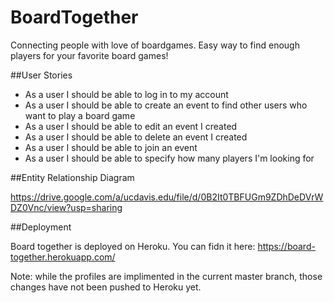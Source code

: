 # BoardTogether
Connecting people with love of boardgames. Easy way to find enough players for your favorite board games!

##User Stories
* As a user I should be able to log in to my account
* As a user I should be able to create an event to find other users who want to play a board game
* As a user I should be able to edit an event I created
* As a user I should be able to delete an event I created
* As a user I should be able to join an event
* As a user I should be able to specify how many players I'm looking for

##Entity Relationship Diagram

https://drive.google.com/a/ucdavis.edu/file/d/0B2It0TBFUGm9ZDhDeDVrWDZ0Vnc/view?usp=sharing

##Deployment

Board together is deployed on Heroku. You can fidn it here: https://board-together.herokuapp.com/

Note: while the profiles are implimented in the current master branch, those changes have not been pushed to Heroku yet. 
